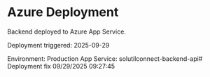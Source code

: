 # Azure Deployment

Backend deployed to Azure App Service.

Deployment triggered: 2025-09-29

Environment: Production
App Service: solutilconnect-backend-api#   D e p l o y m e n t   f i x   0 9 / 2 9 / 2 0 2 5   0 9 : 2 7 : 4 5  
 